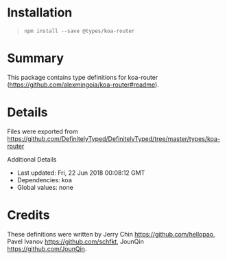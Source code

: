 # Installation
> `npm install --save @types/koa-router`

# Summary
This package contains type definitions for koa-router (https://github.com/alexmingoia/koa-router#readme).

# Details
Files were exported from https://github.com/DefinitelyTyped/DefinitelyTyped/tree/master/types/koa-router

Additional Details
 * Last updated: Fri, 22 Jun 2018 00:08:12 GMT
 * Dependencies: koa
 * Global values: none

# Credits
These definitions were written by Jerry Chin <https://github.com/hellopao>, Pavel Ivanov <https://github.com/schfkt>, JounQin <https://github.com/JounQin>.
